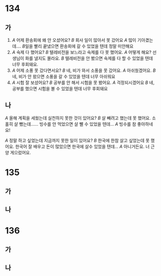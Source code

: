 # 134
## 가
1. *A* 어제 환송회에 왜 안 오셨어요?
   *B* 회사 일이 많아서 못 갔어요
   *A* 많이 기아겼는데....
   *B*일을 빨리 끝냈으면 환송회에 갈 수 있었을 텐데 정말 미안해요
2. *A* 숙제 다 했어요?
   *B* 텔레비전을 보느라고 숙제를 다 못 했어요.
   *A* 어떻게 해요? 선생님이 화를 낼지도 몰라요.
   *B* 텔레비전을 안 봤으면 숙제를 다 할 수 있었을 텐데 너무 후회돼요.
3. *A* 어제 소풍 못 갔다면서요?
   *B* 네, 비가 와서 소풍을 못 갔어요.
   *A* 아쉬웠겠어요.
   *B* 네, 비가 안 왔으면 소풍을 갈 수 있었을 텐데 너무 아쉬워요
4. *A* 시험 잘 보셨어요?
   *B* 공부를 안 해서 시험을 못 봤어요.
   *A* 걱정되시겠어요
   *B* 네, 공부를 했으면 시험을 볼 수 있었을 텐데 너무 후회돼요
## 나
*A* 올해 계획을 세웠는데 실천하지 못한 것이 있어요?
*B* 살 빼려고 했는데 못 했어요. 소홀히 살 뺐는데...... 빙수를 안 먹었으면 살 뺄 수 있었을 텐데...
*A* 빙수를 참 좋아하네요!

*A* 정말 하고 싶었는데 지금까지 못한 일이 있어요?
*B* 한국에 한참 살고 싶었는데 못 했어요. 한국어 잘 배우고 돈이 많았으면 한국에 살수 있었을 텐데...
*A* 아니거든요. 너 근양 게으렀어요.  
# 135
## 가
## 나
# 136
## 가
## 나